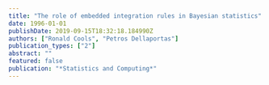 ```yaml
---
title: "The role of embedded integration rules in Bayesian statistics"
date: 1996-01-01
publishDate: 2019-09-15T18:32:18.184990Z
authors: ["Ronald Cools", "Petros Dellaportas"]
publication_types: ["2"]
abstract: ""
featured: false
publication: "*Statistics and Computing*"
---
```


